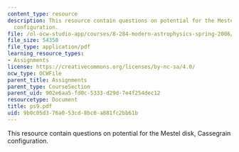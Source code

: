 ```yaml
---
content_type: resource
description: This resource contain questions on potential for the Mestel disk, Cassegrain
  configuration.
file: /ol-ocw-studio-app/courses/8-284-modern-astrophysics-spring-2006/9b0c05d376a053cd8bc6a881fc2bb61b_ps9.pdf
file_size: 54350
file_type: application/pdf
learning_resource_types:
- Assignments
license: https://creativecommons.org/licenses/by-nc-sa/4.0/
ocw_type: OCWFile
parent_title: Assignments
parent_type: CourseSection
parent_uid: 902e6aa5-fd0c-5333-d29d-7e4f254dec12
resourcetype: Document
title: ps9.pdf
uid: 9b0c05d3-76a0-53cd-8bc6-a881fc2bb61b
---
```

This resource contain questions on potential for the Mestel disk, Cassegrain configuration.